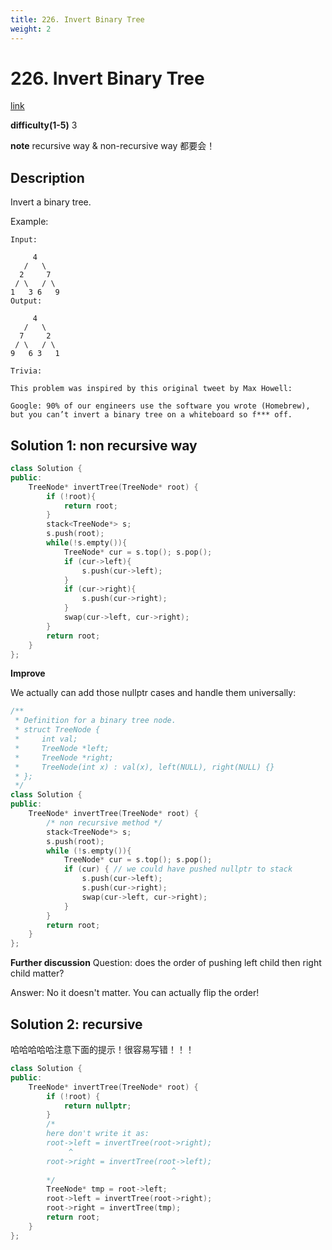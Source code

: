 ```yaml
---
title: 226. Invert Binary Tree
weight: 2
---
```

# 226. Invert Binary Tree
[link](https://leetcode.com/problems/invert-binary-tree/)

**difficulty(1-5)** 
3

**note**
recursive way & non-recursive way 都要会！

## Description
Invert a binary tree.

Example:
```
Input:

     4
   /   \
  2     7
 / \   / \
1   3 6   9
Output:

     4
   /   \
  7     2
 / \   / \
9   6 3   1

Trivia:

This problem was inspired by this original tweet by Max Howell:

Google: 90% of our engineers use the software you wrote (Homebrew), but you can’t invert a binary tree on a whiteboard so f*** off.
```

## Solution 1: non recursive way

```c++
class Solution {
public:
    TreeNode* invertTree(TreeNode* root) {
        if (!root){
            return root;
        }
        stack<TreeNode*> s;
        s.push(root);
        while(!s.empty()){
            TreeNode* cur = s.top(); s.pop();
            if (cur->left){
                s.push(cur->left);
            }
            if (cur->right){
                s.push(cur->right);
            }
            swap(cur->left, cur->right);
        }
        return root;
    }
};
```

**Improve**

We actually can add those nullptr cases and handle them universally:

```c++
/**
 * Definition for a binary tree node.
 * struct TreeNode {
 *     int val;
 *     TreeNode *left;
 *     TreeNode *right;
 *     TreeNode(int x) : val(x), left(NULL), right(NULL) {}
 * };
 */
class Solution {
public:
    TreeNode* invertTree(TreeNode* root) {
        /* non recursive method */ 
        stack<TreeNode*> s;
        s.push(root);
        while (!s.empty()){
            TreeNode* cur = s.top(); s.pop();
            if (cur) { // we could have pushed nullptr to stack
                s.push(cur->left); 
                s.push(cur->right);
                swap(cur->left, cur->right);
            }
        }
        return root;
    }
};
```

**Further discussion**
Question: does the order of pushing left child then right child matter?

Answer: No it doesn't matter. You can actually flip the order!


## Solution 2: recursive
哈哈哈哈哈注意下面的提示！很容易写错！！！
```c++
class Solution {
public:
    TreeNode* invertTree(TreeNode* root) {
        if (!root) {
            return nullptr;
        }
        /*
        here don't write it as: 
        root->left = invertTree(root->right);
             ^
        root->right = invertTree(root->left);
                                    ^
        */
        TreeNode* tmp = root->left;
        root->left = invertTree(root->right);
        root->right = invertTree(tmp);
        return root;
    }
};
```